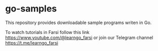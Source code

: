 # go-samples

This repository provides downloadable sample programs writen in Go. 

To watch tutorials in Farsi follow this link https://www.youtube.com/@learngo_farsi or join our Telegram channel https://t.me/learngo_farsi
